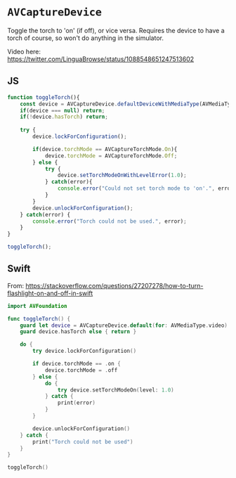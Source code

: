 # `AVCaptureDevice`

Toggle the torch to 'on' (if off), or vice versa. Requires the device to have a torch of course, so won't do anything in the simulator.

Video here: https://twitter.com/LinguaBrowse/status/1088548651247513602

## JS

```js
function toggleTorch(){
    const device = AVCaptureDevice.defaultDeviceWithMediaType(AVMediaTypeVideo);
    if(device === null) return;
    if(!device.hasTorch) return;
    
    try {
        device.lockForConfiguration();

        if(device.torchMode == AVCaptureTorchMode.On){
            device.torchMode = AVCaptureTorchMode.Off;
        } else {
            try {
                device.setTorchModeOnWithLevelError(1.0);
            } catch(error){
                console.error("Could not set torch mode to 'on'.", error);
            }
        }
        device.unlockForConfiguration();
    } catch(error) {
        console.error("Torch could not be used.", error);
    }
}

toggleTorch();
```

## Swift

From: https://stackoverflow.com/questions/27207278/how-to-turn-flashlight-on-and-off-in-swift

```swift
import AVFoundation

func toggleTorch() {
    guard let device = AVCaptureDevice.default(for: AVMediaType.video) else { return }
    guard device.hasTorch else { return }

    do {
        try device.lockForConfiguration()

        if device.torchMode == .on {
            device.torchMode = .off
        } else {
            do {
                try device.setTorchModeOn(level: 1.0)
            } catch {
                print(error)
            }
        }

        device.unlockForConfiguration()
    } catch {
        print("Torch could not be used")
    }
}

toggleTorch()
```
